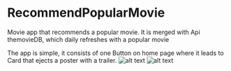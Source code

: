 # RecommendPopularMovie
Movie app that recommends a popular movie. It is merged with Api themovieDB, which daily refreshes with a popular movie

The app is simple, it consists of one Button on home page where it leads to Card that ejects a poster with a trailer. 
![alt text](C:\Users\USER\Dropbox/Screenshot_2018-06-13-14-45-51.png)
![alt text](C:\Users\USER\Dropbox/Screenshot_2018-06-13-14-45-51.png)


